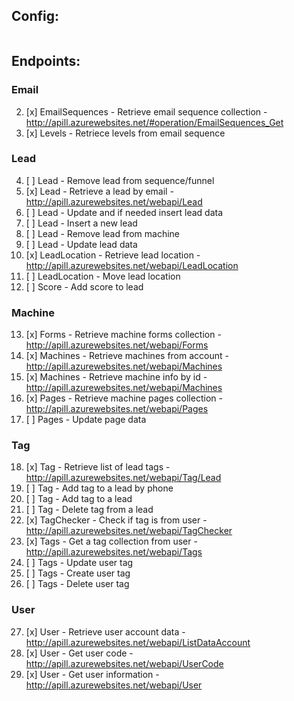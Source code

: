 ## Config:

```php

```


## Endpoints:


### Email
2.  [x] EmailSequences - Retrieve email sequence collection - http://apill.azurewebsites.net/#operation/EmailSequences_Get
3.  [x] Levels - Retriece levels from email sequence

### Lead
4.  [ ] Lead - Remove lead from sequence/funnel
5.  [x] Lead - Retrieve a lead by email - http://apill.azurewebsites.net/webapi/Lead
6.  [ ] Lead - Update and if needed insert lead data
7.  [ ] Lead - Insert a new lead
8.  [ ] Lead - Remove lead from machine
9.  [ ] Lead - Update lead data
10. [x] LeadLocation - Retrieve lead location - http://apill.azurewebsites.net/webapi/LeadLocation
11. [ ] LeadLocation - Move lead location
12. [ ] Score - Add score to lead

### Machine
13. [x] Forms - Retrieve machine forms collection - http://apill.azurewebsites.net/webapi/Forms
14. [x] Machines - Retrieve machines from account - http://apill.azurewebsites.net/webapi/Machines
15. [x] Machines - Retrieve machine info by id - http://apill.azurewebsites.net/webapi/Machines
16. [x] Pages - Retrieve machine pages collection - http://apill.azurewebsites.net/webapi/Pages
17. [ ] Pages - Update page data

### Tag
18. [x] Tag - Retrieve list of lead tags - http://apill.azurewebsites.net/webapi/Tag/Lead
19. [ ] Tag - Add tag to a lead by phone
20. [ ] Tag - Add tag to a lead
21. [ ] Tag - Delete tag from a lead
22. [x] TagChecker - Check if tag is from user - http://apill.azurewebsites.net/webapi/TagChecker
23. [x] Tags - Get a tag collection from user - http://apill.azurewebsites.net/webapi/Tags
24. [ ] Tags - Update user tag
25. [ ] Tags - Create user tag
26. [ ] Tags - Delete user tag

### User
27. [x] User - Retrieve user account data - http://apill.azurewebsites.net/webapi/ListDataAccount
28. [x] User - Get user code - http://apill.azurewebsites.net/webapi/UserCode
29. [x] User - Get user information - http://apill.azurewebsites.net/webapi/User